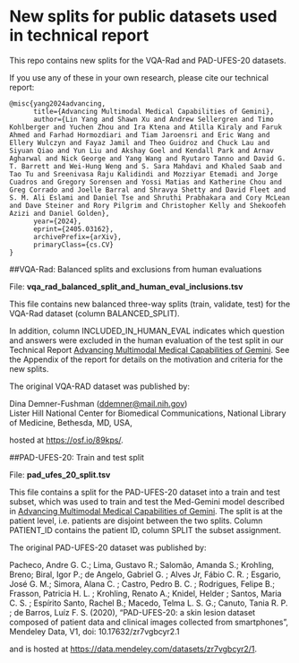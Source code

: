 

# New splits for public datasets used in technical report

This repo contains new splits for the VQA-Rad and PAD-UFES-20 datasets.

If you use any of these in your own research, please cite our technical report:

```
@misc{yang2024advancing,
      title={Advancing Multimodal Medical Capabilities of Gemini}, 
      author={Lin Yang and Shawn Xu and Andrew Sellergren and Timo Kohlberger and Yuchen Zhou and Ira Ktena and Atilla Kiraly and Faruk Ahmed and Farhad Hormozdiari and Tiam Jaroensri and Eric Wang and Ellery Wulczyn and Fayaz Jamil and Theo Guidroz and Chuck Lau and Siyuan Qiao and Yun Liu and Akshay Goel and Kendall Park and Arnav Agharwal and Nick George and Yang Wang and Ryutaro Tanno and David G. T. Barrett and Wei-Hung Weng and S. Sara Mahdavi and Khaled Saab and Tao Tu and Sreenivasa Raju Kalidindi and Mozziyar Etemadi and Jorge Cuadros and Gregory Sorensen and Yossi Matias and Katherine Chou and Greg Corrado and Joelle Barral and Shravya Shetty and David Fleet and S. M. Ali Eslami and Daniel Tse and Shruthi Prabhakara and Cory McLean and Dave Steiner and Rory Pilgrim and Christopher Kelly and Shekoofeh Azizi and Daniel Golden},
      year={2024},
      eprint={2405.03162},
      archivePrefix={arXiv},
      primaryClass={cs.CV}
}
```


##VQA-Rad: Balanced splits and exclusions from human evaluations

File: **vqa_rad_balanced_split_and_human_eval_inclusions.tsv** 

This file contains new balanced three-way splits (train, validate, test) for the VQA-Rad dataset (column BALANCED_SPLIT). 

In addition, column INCLUDED_IN_HUMAN_EVAL indicates which question and answers were excluded in the human evaluation of the test split in our Technical Report [Advancing Multimodal Medical Capabilities of Gemini](https://arxiv.org/abs/2405.03162). See the Appendix of the report for details on the motivation and criteria for the new splits.


The original VQA-RAD dataset was published by:

Dina Demner-Fushman (ddemner@mail.nih.gov)\
Lister Hill National Center for Biomedical Communications, National Library of Medicine, Bethesda, MD, USA,

hosted at https://osf.io/89kps/.


##PAD-UFES-20: Train and test split

File: **pad_ufes_20_split.tsv** 

This file contains a split for the PAD-UFES-20 dataset into a train and test subset, which was used to train and test the Med-Gemini model described in [Advancing Multimodal Medical Capabilities of Gemini](https://arxiv.org/abs/2405.03162). The split is at the patient level, i.e. patients are disjoint between the two splits.
Column PATIENT_ID contains the patient ID, column SPLIT the subset assignment.

The original PAD-UFES-20 dataset was published by:

Pacheco, Andre G. C.; Lima, Gustavo R.; Salomão, Amanda S.; Krohling, Breno; Biral, Igor P.; de Angelo, Gabriel G. ; Alves Jr, Fábio  C. R. ; Esgario, José G. M.; Simora, Alana C. ; Castro, Pedro B. C. ; Rodrigues, Felipe B.; Frasson, Patricia H. L. ; Krohling, Renato A.; Knidel, Helder ; Santos, Maria C. S. ; Espírito Santo, Rachel B.; Macedo, Telma L. S. G.; Canuto, Tania R. P. ; de Barros, Luíz F. S. (2020), “PAD-UFES-20: a skin lesion dataset composed of patient data and clinical images collected from smartphones”, Mendeley Data, V1, doi: 10.17632/zr7vgbcyr2.1

and is hosted at https://data.mendeley.com/datasets/zr7vgbcyr2/1.